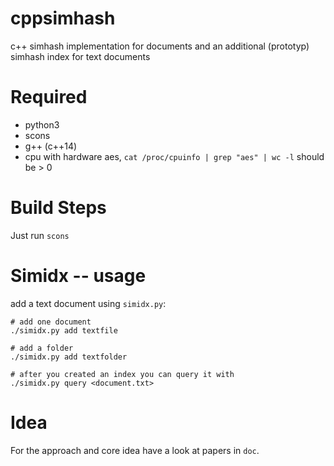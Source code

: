 # cppsimhash

c++ simhash implementation for documents
and an additional (prototyp) simhash index for text documents

# Required
* python3
* scons
* g++ (c++14)
* cpu with hardware aes, `cat /proc/cpuinfo | grep "aes" | wc -l` should be > 0


# Build Steps
Just run `scons`


# Simidx -- usage
add a text document using `simidx.py`:
```
# add one document
./simidx.py add textfile

# add a folder
./simidx.py add textfolder

# after you created an index you can query it with
./simidx.py query <document.txt>
```

# Idea
For the approach and core idea have a look at papers in `doc`.

